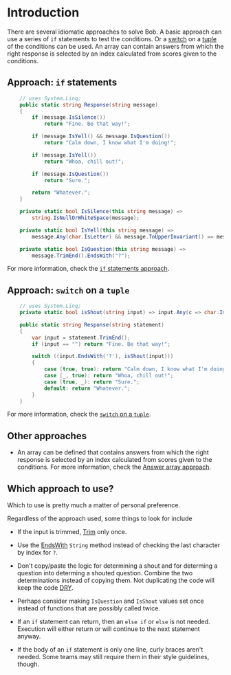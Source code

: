 # Introduction

There are several idiomatic approaches to solve Bob.
A basic approach can use a series of `if` statements to test the conditions.
Or a [switch][switch] on a [tuple][tuple] of the conditions can be used.
An array can contain answers from which the right response is selected by an index calculated from scores given to the conditions.

## Approach: `if` statements

```csharp
    // uses System.Linq;
    public static string Response(string message)
    {
        if (message.IsSilence())
            return "Fine. Be that way!";

        if (message.IsYell() && message.IsQuestion())
            return "Calm down, I know what I'm doing!";

        if (message.IsYell())
            return "Whoa, chill out!";

        if (message.IsQuestion())
            return "Sure.";

        return "Whatever.";
    }

    private static bool IsSilence(this string message) =>
        string.IsNullOrWhiteSpace(message);

    private static bool IsYell(this string message) =>
        message.Any(char.IsLetter) && message.ToUpperInvariant() == message;

    private static bool IsQuestion(this string message) =>
        message.TrimEnd().EndsWith("?");
```

For more information, check the [`if` statements approach][approach-if].

## Approach: `switch` on a `tuple`

```csharp
    // uses System.Linq;
    private static bool isShout(string input) => input.Any(c => char.IsLetter(c)) && input.ToUpper() == input;

    public static string Response(string statement)
    {
        var input = statement.TrimEnd();
        if (input == "") return "Fine. Be that way!";

        switch ((input.EndsWith('?'), isShout(input)))
        {
            case (true, true): return "Calm down, I know what I'm doing!";
            case (_, true): return "Whoa, chill out!";
            case (true, _): return "Sure.";
            default: return "Whatever.";
        }
    }
```

For more information, check the [`switch` on a `tuple`][approach-switch].

## Other approaches

- An array can be defined that contains answers from which the right response is selected by an index calculated from scores given to the conditions.
For more information, check the [Answer array approach][approach-answer-array].

## Which approach to use?

Which to use is pretty much a matter of personal preference.

Regardless of the approach used, some things to look for include

- If the input is trimmed, [Trim][trim] only once.

- Use the [EndsWith][endswith] `String` method instead of checking the last character by index for `?`.

- Don't copy/paste the logic for determining a shout and for determing a question into determing a shouted question.
Combine the two determinations instead of copying them.
Not duplicating the code will keep the code [DRY][dry].

- Perhaps consider making `IsQuestion` and `IsShout` values set once instead of functions that are possibly called twice.

- If an `if` statement can return, then an `else if` or `else` is not needed.
Execution will either return or will continue to the next statement anyway.

- If the body of an `if` statement is only one line, curly braces aren't needed.
Some teams may still require them in their style guidelines, though.

[trim]: https://learn.microsoft.com/en-us/dotnet/api/system.string.trim?view=net-7.0
[endswith]: https://learn.microsoft.com/en-us/dotnet/api/system.string.endswith?view=net-6.0
[switch]: https://learn.microsoft.com/en-us/dotnet/csharp/language-reference/statements/selection-statements#the-switch-statement
[tuple]: https://learn.microsoft.com/en-us/dotnet/csharp/language-reference/builtin-types/value-tuples
[dry]: https://en.wikipedia.org/wiki/Don%27t_repeat_yourself
[approach-if]: https://exercism.org/tracks/csharp/exercises/bob/approaches/if
[approach-switch]: https://exercism.org/tracks/csharp/exercises/bob/approaches/switch-on-tuple
[approach-answer-array]: https://exercism.org/tracks/csharp/exercises/bob/approaches/answer-array
